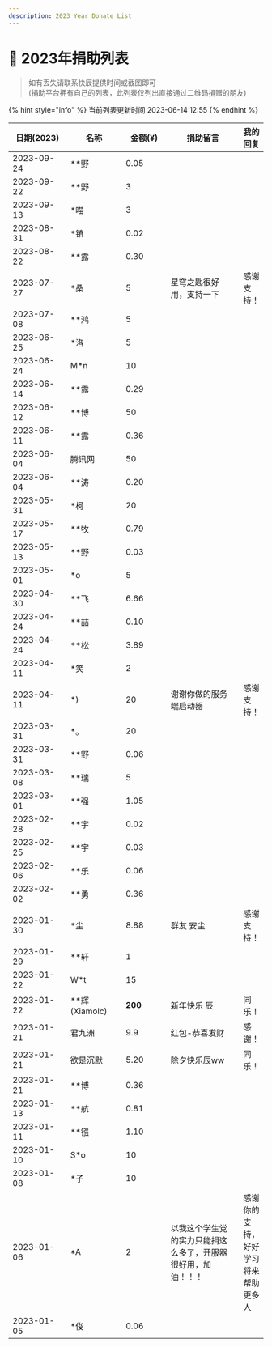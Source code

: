 ```yaml
---
description: 2023 Year Donate List
---
```


# 🐰 2023年捐助列表

> 如有丢失请联系快辰提供时间或截图即可\
> (捐助平台拥有自己的列表，此列表仅列出直接通过二维码捐赠的朋友)

{% hint style="info" %}
当前列表更新时间 2023-06-14 12:55
{% endhint %}

<table><thead><tr><th width="153">日期(2023)</th><th width="119">名称</th><th width="119">金额(¥)</th><th width="206">捐助留言</th><th>我的回复</th></tr></thead><tbody><tr><td>2023-09-24</td><td>**野</td><td>0.05</td><td></td><td></td></tr><tr><td>2023-09-22</td><td>**野</td><td>3</td><td></td><td></td></tr><tr><td>2023-09-13</td><td>*喵</td><td>3</td><td></td><td></td></tr><tr><td>2023-08-31</td><td>*镇</td><td>0.02</td><td></td><td></td></tr><tr><td>2023-08-22</td><td>**露</td><td>0.30</td><td></td><td></td></tr><tr><td>2023-07-27</td><td>*桑</td><td>5</td><td>星穹之匙很好用，支持一下</td><td>感谢支持！</td></tr><tr><td>2023-07-08</td><td>**鸿</td><td>5</td><td></td><td></td></tr><tr><td>2023-06-25</td><td>*洛</td><td>5</td><td></td><td></td></tr><tr><td>2023-06-24</td><td>M*n</td><td>10</td><td></td><td></td></tr><tr><td>2023-06-14</td><td>**露</td><td>0.29</td><td></td><td></td></tr><tr><td>2023-06-12</td><td>**博</td><td>50</td><td></td><td></td></tr><tr><td>2023-06-11</td><td>**露</td><td>0.36</td><td></td><td></td></tr><tr><td>2023-06-04</td><td>腾讯网</td><td>50</td><td></td><td></td></tr><tr><td>2023-06-04</td><td>**涛</td><td>0.20</td><td></td><td></td></tr><tr><td>2023-05-31</td><td>*柯</td><td>20</td><td></td><td></td></tr><tr><td>2023-05-17</td><td>**牧</td><td>0.79</td><td></td><td></td></tr><tr><td>2023-05-13</td><td>**野</td><td>0.03</td><td></td><td></td></tr><tr><td>2023-05-01</td><td>*o</td><td>5</td><td></td><td></td></tr><tr><td>2023-04-30</td><td>**飞</td><td>6.66</td><td></td><td></td></tr><tr><td>2023-04-24</td><td>**喆</td><td>0.10</td><td></td><td></td></tr><tr><td>2023-04-24</td><td>**松</td><td>3.89</td><td></td><td></td></tr><tr><td>2023-04-11</td><td>*笑</td><td>2</td><td></td><td></td></tr><tr><td>2023-04-11</td><td>*)</td><td>20</td><td>谢谢你做的服务端启动器</td><td>感谢支持！</td></tr><tr><td>2023-03-31</td><td>*。</td><td>20</td><td></td><td></td></tr><tr><td>2023-03-31</td><td>**野</td><td>0.06</td><td></td><td></td></tr><tr><td>2023-03-08</td><td>**瑞</td><td>5</td><td></td><td></td></tr><tr><td>2023-03-01</td><td>**强</td><td>1.05</td><td></td><td></td></tr><tr><td>2023-02-28</td><td>**宇</td><td>0.02</td><td></td><td></td></tr><tr><td>2023-02-25</td><td>**宇</td><td>0.03</td><td></td><td></td></tr><tr><td>2023-02-06</td><td>**乐</td><td>0.06</td><td></td><td></td></tr><tr><td>2023-02-02</td><td>**勇</td><td>0.36</td><td></td><td></td></tr><tr><td>2023-01-30</td><td>*尘</td><td>8.88</td><td>群友 安尘</td><td>感谢支持！</td></tr><tr><td>2023-01-29</td><td>**轩</td><td>1</td><td></td><td></td></tr><tr><td>2023-01-22</td><td>W*t</td><td>15</td><td></td><td></td></tr><tr><td>2023-01-22</td><td>**辉(Xiamolc)</td><td><strong>200</strong></td><td>新年快乐 辰</td><td>同乐！</td></tr><tr><td>2023-01-21</td><td>君九洲</td><td>9.9</td><td>红包-恭喜发财</td><td>感谢！</td></tr><tr><td>2023-01-21</td><td>欲是沉默</td><td>5.20</td><td>除夕快乐辰ww</td><td>同乐！</td></tr><tr><td>2023-01-21</td><td>**博</td><td>0.36</td><td></td><td></td></tr><tr><td>2023-01-13</td><td>**航</td><td>0.81</td><td></td><td></td></tr><tr><td>2023-01-11</td><td>**镪</td><td>1.10</td><td></td><td></td></tr><tr><td>2023-01-10</td><td>S*o</td><td>10</td><td></td><td></td></tr><tr><td>2023-01-08</td><td>*子</td><td>10</td><td></td><td></td></tr><tr><td>2023-01-06</td><td>*A</td><td>2</td><td>以我这个学生党的实力只能捐这么多了，开服器很好用，加油！！！</td><td>感谢你的支持，好好学习将来帮助更多人</td></tr><tr><td>2023-01-05</td><td>*俊</td><td>0.06</td><td></td><td></td></tr></tbody></table>
